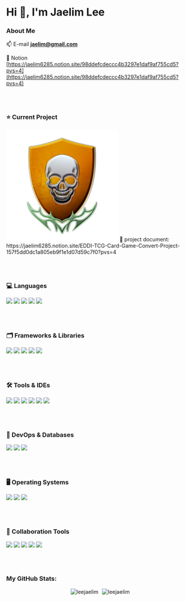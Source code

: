 <h1 align="left">  Hi 👋, I'm Jaelim Lee</h1>


### About Me
📫 E-mail **jaelim@gmail.com**
  
📄 Notion [https://jaelim6285.notion.site/98ddefcdeccc4b3297e1daf9af755cd5?pvs=4](https://jaelim6285.notion.site/98ddefcdeccc4b3297e1daf9af755cd5?pvs=4)

<p align="left">
  <br><br>
</p>

<h3 align="left"> ⭐️ Current Project</h3>
<img src="https://github.com/Leejaelim/Leejaelim/blob/main/game%20logo%20icon.png" alt="your-image" width="300" height="300"/>
🔗 project document: https://jaelim6285.notion.site/EDDI-TCG-Card-Game-Convert-Project-157f5dd0dc1a805eb9f1e1d07d59c7f0?pvs=4
 
<p align="left">
  <br><br>
</p>

<h3 align="left"> 💻 Languages</h3>
<div align="left">
  <img src="https://img.shields.io/badge/typescript-3178C6.svg?style=for-the-badge&logo=typescript&logoColor=white" /> 
  <img src="https://img.shields.io/badge/python-3776AB.svg?style=for-the-badge&logo=python&logoColor=yellow" /> 
  <img src="https://img.shields.io/badge/javascript-F7DF1E.svg?style=for-the-badge&logo=javascript&logoColor=white" /> 
  <img src="https://img.shields.io/badge/html-E34F26.svg?style=for-the-badge&logo=html5&logoColor=white" /> 
  <img src="https://img.shields.io/badge/c++-00599C.svg?style=for-the-badge&logo=cplusplus&logoColor=white" /> 
</div>

<p align="left">
  <br><br>
</p>

<h3 align="left"> 🗂️ Frameworks & Libraries</h3>
<div align="left">
  <img src="https://img.shields.io/badge/opengl-5586A4.svg?style=for-the-badge&logo=opengl&logoColor=white" /> 
  <img src="https://img.shields.io/badge/opencv-5C3EE8.svg?style=for-the-badge&logo=opencv&logoColor=white" /> 
  <img src="https://img.shields.io/badge/node.js-5FA04E.svg?style=for-the-badge&logo=nodedotjs&logoColor=white" /> 
  <img src="https://img.shields.io/badge/numpy-013243.svg?style=for-the-badge&logo=numpy&logoColor=white" /> 
  <img src="https://img.shields.io/badge/pandas-150458.svg?style=for-the-badge&logo=pandas&logoColor=white" /> 
</div>

<p align="left">
  <br><br>
</p>

<h3 align="left"> 🛠️ Tools & IDEs</h3>
<div align="left">
  <img src="https://img.shields.io/badge/IntelliJ IDEA-000000.svg?style=for-the-badge&logo=intellijidea&logoColor=white" /> 
  <img src="https://img.shields.io/badge/pycharm-000000.svg?style=for-the-badge&logo=pycharm&logoColor=white" /> 
  <img src="https://img.shields.io/badge/vscode-2F80ED.svg?style=for-the-badge" /> 
  <img src="https://img.shields.io/badge/Jupyter Notebook-F37626.svg?style=for-the-badge&logo=jupyter&logoColor=white" /> 
  <img src="https://img.shields.io/badge/google colab-F9AB00.svg?style=for-the-badge&logo=googlecolab&logoColor=white" /> 
  <img src="https://img.shields.io/badge/CLion-000000.svg?style=for-the-badge&logo=clion&logoColor=white" /> 
</div>

<p align="left">
  <br><br>
</p>

<h3 align="left"> 🔧 DevOps & Databases</h3>
<div align="left">
  <img src="https://img.shields.io/badge/MySQL-4479A1.svg?style=for-the-badge&logo=mysql&logoColor=white" /> 
  <img src="https://img.shields.io/badge/Docker-2496ED.svg?style=for-the-badge&logo=docker&logoColor=white" /> 
  <img src="https://img.shields.io/badge/Redis-FF4438.svg?style=for-the-badge&logo=redis&logoColor=white" /> 
</div>

<p align="left">
  <br><br>
</p>

<h3 align="left"> 🖥️ Operating Systems </h3>
<div align="left">
  <img src="https://img.shields.io/badge/Linux-FCC624.svg?style=for-the-badge&logo=linux&logoColor=white" /> 
  <img src="https://img.shields.io/badge/Ubuntu-E95420.svg?style=for-the-badge&logo=ubuntu&logoColor=white" /> 
  <img src="https://img.shields.io/badge/mac Os-000000.svg?style=for-the-badge&logo=macos&logoColor=white" /> 
</div>

<p align="left">
  <br><br>
</p>

<h3 align="left"> 🤝 Collaboration Tools </h3>
<div align="left">
  <img src="https://img.shields.io/badge/GitHub-181717.svg?style=for-the-badge&logo=github&logoColor=white" /> 
  <img src="https://img.shields.io/badge/Notion-000000.svg?style=for-the-badge&logo=notion&logoColor=white" /> 
  <img src="https://img.shields.io/badge/Slack-4A154B.svg?style=for-the-badge&logo=slack&logoColor=white" /> 
  <img src="https://img.shields.io/badge/Git-F05032.svg?style=for-the-badge&logo=git&logoColor=white" /> 
  <img src="https://img.shields.io/badge/GitKraken-179287.svg?style=for-the-badge&logo=gitkraken&logoColor=white" /> 
</div>

<p align="left">
  <br><br>
</p>

<h3 align="left"> My GitHub Stats:</h3>
<div style="display: flex; justify-content: center; gap: 10px;">
    <img src="https://github-readme-stats.vercel.app/api?username=leejaelim&show_icons=true&theme=transparent&locale=en&hide_border=true" alt="leejaelim" />
    <img src="https://github-readme-streak-stats.herokuapp.com/?user=leejaelim&theme=transparent&hide_border=true" alt="leejaelim" />
</div>
